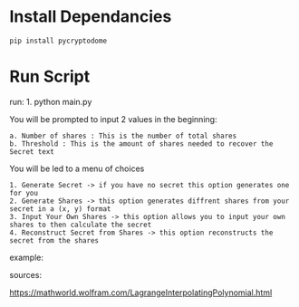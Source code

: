 # Install Dependancies

    pip install pycryptodome

# Run Script
run:
    1. python main.py

You will be prompted to input 2 values in the beginning:

    a. Number of shares : This is the number of total shares 
    b. Threshold : This is the amount of shares needed to recover the Secret text

You will be led to a menu of choices

    1. Generate Secret -> if you have no secret this option generates one for you                      
    2. Generate Shares -> this option generates diffrent shares from your secret in a (x, y) format                        
    3. Input Your Own Shares -> this option allows you to input your own shares to then calculate the secret            
    4. Reconstruct Secret from Shares -> this option reconstructs the secret from the shares

example: 

sources:

https://mathworld.wolfram.com/LagrangeInterpolatingPolynomial.html